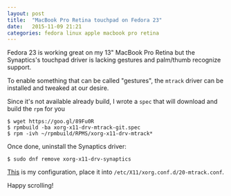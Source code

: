 ```yaml
---
layout: post
title:  "MacBook Pro Retina touchpad on Fedora 23"
date:   2015-11-09 21:21
categories: fedora linux apple macbook pro retina
---
```


Fedora 23 is working great on my 13" MacBook Pro Retina but the Synaptics's touchpad driver is lacking gestures and palm/thumb recognize support.

To enable something that can be called "gestures", the `mtrack` driver can be installed and tweaked at our desire.

Since it's not available already build, I wrote a `spec` that will download and build the `rpm` for you

    $ wget https://goo.gl/89Fu0R
    $ rpmbuild -ba xorg-x11-drv-mtrack-git.spec
    $ rpm -ivh ~/rpmbuild/RPMS/xorg-x11-drv-mtrack*

Once done, uninstall the Synaptics driver:

    $ sudo dnf remove xorg-x11-drv-synaptics

[This](https://gist.github.com/32d6de025481698c9ea8) is my configuration, place it into `/etc/X11/xorg.conf.d/20-mtrack.conf`.

Happy scrolling!
